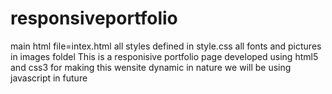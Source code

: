 # responsiveportfolio
main html file=intex.html
all styles defined in style.css
all fonts and pictures in images foldel
This is a responisive portfolio page developed using html5 and css3
for making this wensite dynamic in nature we will be using javascript in future
